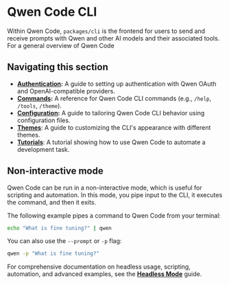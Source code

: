 # Qwen Code CLI

Within Qwen Code, `packages/cli` is the frontend for users to send and receive prompts with Qwen and other AI models and their associated tools. For a general overview of Qwen Code

## Navigating this section

- **[Authentication](./authentication.md):** A guide to setting up authentication with Qwen OAuth and OpenAI-compatible providers.
- **[Commands](./commands.md):** A reference for Qwen Code CLI commands (e.g., `/help`, `/tools`, `/theme`).
- **[Configuration](./configuration.md):** A guide to tailoring Qwen Code CLI behavior using configuration files.
- **[Themes](./themes.md)**: A guide to customizing the CLI's appearance with different themes.
- **[Tutorials](tutorials.md)**: A tutorial showing how to use Qwen Code to automate a development task.

## Non-interactive mode

Qwen Code can be run in a non-interactive mode, which is useful for scripting and automation. In this mode, you pipe input to the CLI, it executes the command, and then it exits.

The following example pipes a command to Qwen Code from your terminal:

```bash
echo "What is fine tuning?" | qwen
```

You can also use the `--prompt` or `-p` flag:

```bash
qwen -p "What is fine tuning?"
```

For comprehensive documentation on headless usage, scripting, automation, and advanced examples, see the **[Headless Mode](../headless.md)** guide.

